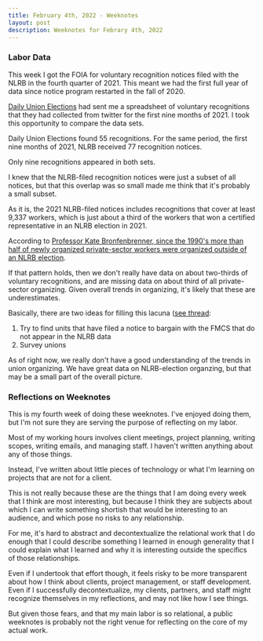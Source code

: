 ```yaml
---
title: February 4th, 2022 - Weeknotes
layout: post
description: Weeknotes for Febrary 4th, 2022
---
```


### Labor Data
This week I got the FOIA for voluntary recognition notices filed with the
NLRB in the fourth quarter of 2021. This meant we had the first full
year of data since notice program restarted in the fall of 2020.

[Daily Union Elections](https://twitter.com/UnionElections) had sent
me a spreadsheet of voluntary recognitions that they had collected from
twitter for the first nine months of 2021. I took this opportunity to
compare the data sets.

Daily Union Elections found 55 recognitions. For the same period, the
first nine months of 2021, NLRB received 77 recognition notices.

Only nine recognitions appeared in both sets.

I knew that the NLRB-filed recognition notices were just a subset of
all notices, but that this overlap was so small made me think that
it's probably a small subset.

As it is, the 2021 NLRB-filed notices includes recognitions that cover at 
least 9,337 workers, which is just about a third of the workers that won
a certified representative in an NLRB election in 2021.

According to [Professor Kate Bronfenbrenner, since the 1990's more than 
half of newly organized private-sector workers were organized outside of an 
NLRB election](https://twitter.com/KBronfenbrenner/status/1488508090760769541).

If that pattern holds, then we don't really have data on about
two-thirds of voluntary recognitions, and are missing data on about
third of all private-sector organizing. Given overall trends in organizing,
it's likely that these are underestimates.

Basically, there are two ideas for filling this lacuna ([see thread](https://twitter.com/forestgregg/status/1488305426810773509):

1. Try to find units that have filed a notice to bargain with the FMCS that do not appear in the NLRB data
2. Survey unions

As of right now, we really don't have a good understanding of the trends in
union organizing. We have great data on NLRB-election organzing, but that
may be a small part of the overall picture.

### Reflections on Weeknotes
This is my fourth week of doing these weeknotes. I've enjoyed doing them,
but I'm not sure they are serving the purpose of reflecting on my labor.

Most of my working hours involves client meetings, project planning,
writing scopes, writing emails, and managing staff. I haven't
written anything about any of those things.

Instead, I've written about little pieces of technology or what
I'm learning on projects that are not for a client.

This is not really because these are the things that I am doing every week
that I think are most interesting, but because I think they are subjects
about which I can write something shortish that would be interesting to
an audience, and which pose no risks to any relationship.

For me, it's hard to abstract and decontextualize the relational work
that I do enough that I could describe something I learned in enough
generality that I could explain what I learned and why it is
interesting outside the specifics of those relationships.

Even if I undertook that effort though, it feels risky to be more
transparent about how I think about clients, project management, or
staff development. Even if I successfully decontextualize, my clients,
partners, and staff might recognize themselves in my reflections, and
may not like how I see things.

But given those fears, and that my main labor is so relational, a public
weeknotes is probably not the right venue for reflecting on the core
of my actual work.
